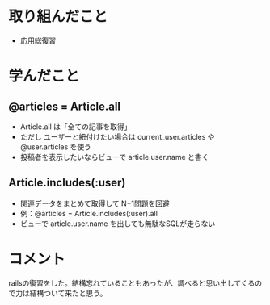 # 取り組んだこと
- 応用総復習

# 学んだこと
## @articles = Article.all
- Article.all は「全ての記事を取得」
- ただし ユーザーと紐付けたい場合は current_user.articles や @user.articles を使う
- 投稿者を表示したいならビューで article.user.name と書く

## Article.includes(:user)
- 関連データをまとめて取得して N+1問題を回避
- 例：@articles = Article.includes(:user).all
- ビューで article.user.name を出しても無駄なSQLが走らない


# コメント
railsの復習をした。結構忘れていることもあったが、調べると思い出してくるので力は結構ついて来たと思う。
